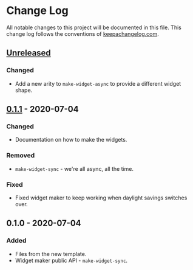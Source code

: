 # Change Log
All notable changes to this project will be documented in this file. This change log follows the conventions of [keepachangelog.com](http://keepachangelog.com/).

## [Unreleased]
### Changed
- Add a new arity to `make-widget-async` to provide a different widget shape.

## [0.1.1] - 2020-07-04
### Changed
- Documentation on how to make the widgets.

### Removed
- `make-widget-sync` - we're all async, all the time.

### Fixed
- Fixed widget maker to keep working when daylight savings switches over.

## 0.1.0 - 2020-07-04
### Added
- Files from the new template.
- Widget maker public API - `make-widget-sync`.

[Unreleased]: https://github.com/your-name/clojure-agendas/compare/0.1.1...HEAD
[0.1.1]: https://github.com/your-name/clojure-agendas/compare/0.1.0...0.1.1
